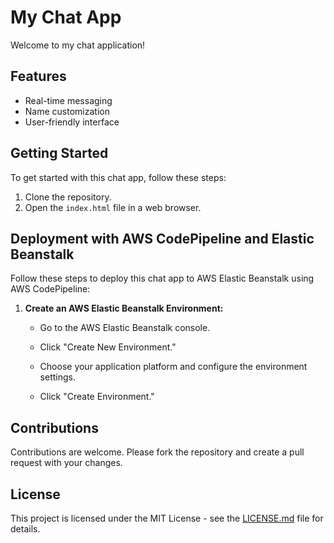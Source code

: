 # My Chat App

Welcome to my chat application!

## Features

- Real-time messaging
- Name customization
- User-friendly interface

## Getting Started

To get started with this chat app, follow these steps:

1. Clone the repository.
2. Open the `index.html` file in a web browser.

## Deployment with AWS CodePipeline and Elastic Beanstalk

Follow these steps to deploy this chat app to AWS Elastic Beanstalk using AWS CodePipeline:

1. **Create an AWS Elastic Beanstalk Environment:**

   - Go to the AWS Elastic Beanstalk console.
   
   - Click "Create New Environment."
   - Choose your application platform and configure the environment settings.
   - Click "Create Environment."


## Contributions

Contributions are welcome. Please fork the repository and create a pull request with your changes.

## License

This project is licensed under the MIT License - see the [LICENSE.md](LICENSE.md) file for details.
